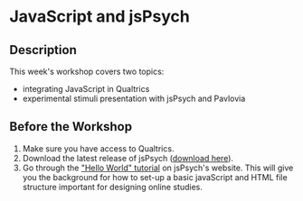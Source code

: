 # JavaScript and jsPsych
## Description
This week's workshop covers two topics:
- integrating JavaScript in Qualtrics
- experimental stimuli presentation with jsPsych and Pavlovia

## Before the Workshop
1. Make sure you have access to Qualtrics.
2. Download the latest release of jsPsych ([download here](https://github.com/jspsych/jsPsych/releases/tag/v6.1.0)).
3. Go through the ["Hello World" tutorial](https://www.jspsych.org/tutorials/hello-world/) on jsPsych's website. This will give you the background for how to set-up a basic javaScript and HTML file structure important for designing online studies.
